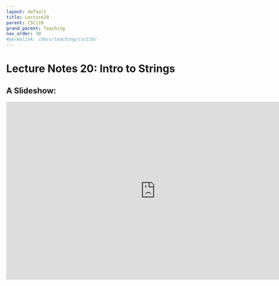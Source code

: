 ```yaml
---
layout: default
title: Lecture20
parent: CSC110
grand_parent: Teaching
nav_order: 30
#permalink: /docs/teaching/csc110/
---  
```

  

Lecture Notes 20: Intro to Strings
===========================================



A Slideshow:
---------------

<iframe src="https://docs.google.com/presentation/d/e/2PACX-1vSXo-rXK-f9ObpOjqdeCuiQ2lN3KACLDcOVSpzOv4k2voTsSU3FGcdh71ki7phV1ZsPpHAsFNfmRQ_K/embed?start=false&loop=false&delayms=60000" frameborder="0" width="800" height="479" allowfullscreen="true" mozallowfullscreen="true" webkitallowfullscreen="true"></iframe>
